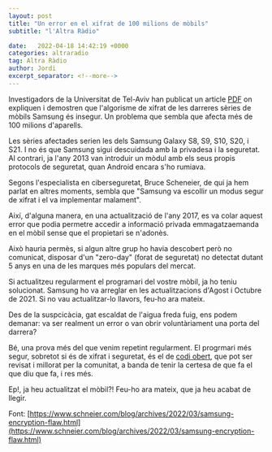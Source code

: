 ```yaml
---
layout: post
title: "Un error en el xifrat de 100 milions de mòbils"
subtitle: "l'Altra Ràdio"

date:   2022-04-18 14:42:19 +0000
categories: altraradio
tag: Altra Ràdio
author: Jordi
excerpt_separator: <!--more-->
---
```


Investigadors de la Universitat de Tel-Aviv han publicat un article [PDF](https://eprint.iacr.org/2022/208.pdf) on expliquen i demostren que l'algorisme de xifrat de les darreres sèries de mòbils Samsung és insegur. Un problema que sembla que afecta més de 100 milions d'aparells. 
<!--more-->

Les sèries afectades serien les dels Samsung Galaxy S8, S9, S10, S20, i S21. I no és que Samsung sigui descuidada amb la privadesa i la seguretat. Al contrari, ja l'any 2013 van introduir un mòdul amb els seus propis protocols de seguretat, quan Android encara s'ho rumiava.

Segons l'especialista en ciberseguretat, Bruce Scheneier, de qui ja hem parlat en altres moments, sembla que "Samsung va escollir un modus segur de xifrat i el va implementar malament". 

Així, d'alguna manera, en una actualització de l'any 2017, es va colar aquest error que podia permetre accedir a informació privada emmagatzaemanda en el mòbil sense que el propietari se n'adonès.

Això hauria permès, si algun altre grup ho havia descobert però no comunicat, disposar d'un "zero-day" (forat de seguretat) no detectat dutant 5 anys en una de les marques més populars del mercat.

Si actualitzeu regularment el programari del vostre mòbil, ja ho teniu solucionat. Samsung ho va arreglar en les actualitzacions d'Agost i Octubre de 2021. Si no vau actualitzar-lo llavors, feu-ho ara mateix.

Des de la suspcicàcia, gat escaldat de l'aigua freda fuig, ens podem demanar: va ser realment un error o van obrir voluntàriament una porta del darrera? 

Bé, una prova més del que venim repetint regularment. El progrmari més segur, sobretot si és de xifrat i seguretat, és el de [codi obert](https://ca.wikipedia.org/wiki/Codi_obert), que pot ser revisat i millorat per la comunitat, a banda de tenir la certesa de que fa el que diu que fa, i res més. 


Ep!, ja heu actualitzat el mòbil?! Feu-ho ara mateix, que ja heu acabat de llegir.


Font:
[https://www.schneier.com/blog/archives/2022/03/samsung-encryption-flaw.html](https://www.schneier.com/blog/archives/2022/03/samsung-encryption-flaw.html)
